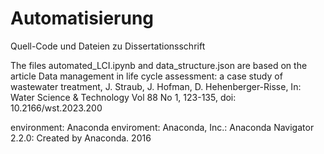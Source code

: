 # Automatisierung
Quell-Code und Dateien zu Dissertationsschrift

The files automated_LCI.ipynb and data_structure.json are based on the article Data management in life cycle assessment: a case study of wastewater treatment, J. Straub, J. Hofman, D. Hehenberger-Risse, In: Water Science & Technology Vol 88 No 1, 123-135, doi: 10.2166/wst.2023.200

environment: Anaconda enviroment: Anaconda, Inc.: Anaconda Navigator 2.2.0: Created by Anaconda. 2016

